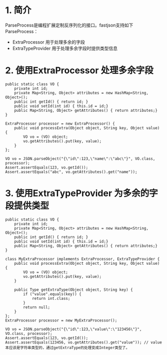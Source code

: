 # 1. 简介
ParseProcess是编程扩展定制反序列化的接口。fastjson支持如下ParseProcess：

* ExtraProcessor 用于处理多余的字段
* ExtraTypeProvider 用于处理多余字段时提供类型信息

# 2. 使用ExtraProcessor 处理多余字段

    public static class VO {
        private int id;
        private Map<String, Object> attributes = new HashMap<String, Object>();
        public int getId() { return id; }
        public void setId(int id) { this.id = id;}
        public Map<String, Object> getAttributes() { return attributes;}
    }
        
    ExtraProcessor processor = new ExtraProcessor() {
        public void processExtra(Object object, String key, Object value) {
            VO vo = (VO) object;
            vo.getAttributes().put(key, value);
        }
    };
        
    VO vo = JSON.parseObject("{\"id\":123,\"name\":\"abc\"}", VO.class, processor);
    Assert.assertEquals(123, vo.getId());
    Assert.assertEquals("abc", vo.getAttributes().get("name"));

# 3. 使用ExtraTypeProvider 为多余的字段提供类型

    public static class VO {
        private int id;
        private Map<String, Object> attributes = new HashMap<String, Object>();
        public int getId() { return id; }
        public void setId(int id) { this.id = id;}
        public Map<String, Object> getAttributes() { return attributes;}
    }
        
    class MyExtraProcessor implements ExtraProcessor, ExtraTypeProvider {
        public void processExtra(Object object, String key, Object value) {
            VO vo = (VO) object;
            vo.getAttributes().put(key, value);
        }
        
        public Type getExtraType(Object object, String key) {
            if ("value".equals(key)) {
                return int.class;
            }
            return null;
        }
    };
    ExtraProcessor processor = new MyExtraProcessor();
        
    VO vo = JSON.parseObject("{\"id\":123,\"value\":\"123456\"}", VO.class, processor);
    Assert.assertEquals(123, vo.getId());
    Assert.assertEquals(123456, vo.getAttributes().get("value")); // value本应该是字符串类型的，通过getExtraType的处理变成Integer类型了。
